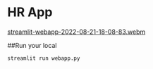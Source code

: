 # HR App

[streamlit-webapp-2022-08-21-18-08-83.webm](https://user-images.githubusercontent.com/73115344/185797120-8687517e-ed01-44d8-b108-c7af3eb32abb.webm)

##Run your local

```Python
streamlit run webapp.py
```
